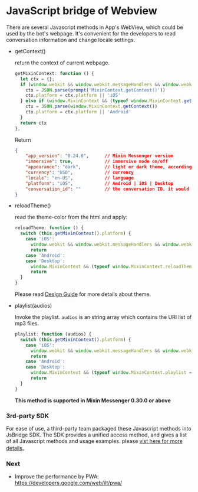 # JavaScript bridge of Webview

There are several Javascript methods in App's WebView, which could be used by the bot's webpage. It's convenient for the developers to read conversation information and change locale settings.

- getContext()

  return the context of current webpage.

  ```js
  getMixinContext: function () {
    let ctx = {};
    if (window.webkit && window.webkit.messageHandlers && window.webkit.messageHandlers.MixinContext) {
      ctx = JSON.parse(prompt('MixinContext.getContext()'))
      ctx.platform = ctx.platform || 'iOS'
    } else if (window.MixinContext && (typeof window.MixinContext.getContext === 'function')) {
      ctx = JSON.parse(window.MixinContext.getContext())
      ctx.platform = ctx.platform || 'Android'
    }
    return ctx
  },
  ```

  Return

  ```json
  {
      "app_version": "0.24.0",      // Mixin Messenger version
      "immersive": true,            // immersive mode on/off
      "appearance": "dark",         // light or dark theme, according to system settings
      "currency": "USD",            // currency
      "locale": "en-US",            // language
      "platform": "iOS",            // Android | iOS | Desktop
      "conversation_id": ""         // the conversation ID. it would be empty if the webpage is not open in a conversation
  }
  ```

- reloadTheme()

  read the theme-color from the html and apply:

  ```js
  reloadTheme: function () {
    switch (this.getMixinContext().platform) {
      case 'iOS':
        window.webkit && window.webkit.messageHandlers && window.webkit.messageHandlers.reloadTheme && window.webkit.messageHandlers.reloadTheme.postMessage('');
        return
      case 'Android':
      case 'Desktop':
        window.MixinContext && (typeof window.MixinContext.reloadTheme === 'function') && window.MixinContext.reloadTheme()
        return
    }
  }
  ```

  Please read [Design Guide](../design/overview) for more details about theme.

- playlist(audios)

  Invoke the playlist. `audios` is an string array which contains the URI list of mp3 files.

  ```js
  playlist: function (audios) {
    switch (this.getMixinContext().platform) {
      case 'iOS':
        window.webkit && window.webkit.messageHandlers && window.webkit.messageHandlers.playlist && window.webkit.messageHandlers.playlist.postMessage(audios);
        return
      case 'Android':
      case 'Desktop':
        window.MixinContext && (typeof window.MixinContext.playlist === 'function') && window.MixinContext.playlist(audios)
        return
    }
  }
  ```

  **This method is supported in Mixin Messenger 0.30.0 or above**

### 3rd-party SDK

For ease of use, a third-party team packaged these Javascript methods into JsBridge SDK. The SDK provides a unified access method, and gives a list of all Javascript methods and usage examples. please [vist here for more details](https://fox-one.github.io/mixin-sdk-jsbridge/#/)。

### Next

- Improve the performance by PWA: https://developers.google.com/web/ilt/pwa/

